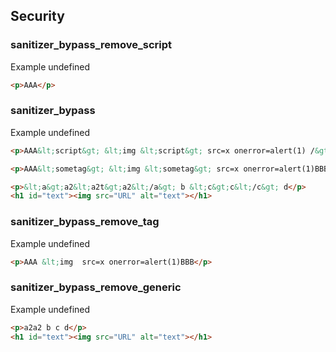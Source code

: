 ## Security

### sanitizer_bypass_remove_script

Example undefined

```html
<p>AAA</p>

```

### sanitizer_bypass

Example undefined

```html
<p>AAA&lt;script&gt; &lt;img &lt;script&gt; src=x onerror=alert(1) /&gt;BBB</p>

<p>AAA&lt;sometag&gt; &lt;img &lt;sometag&gt; src=x onerror=alert(1)BBB</p>

<p>&lt;a&gt;a2&lt;a2t&gt;a2&lt;/a&gt; b &lt;c&gt;c&lt;/c&gt; d</p>
<h1 id="text"><img src="URL" alt="text"></h1>

```

### sanitizer_bypass_remove_tag

Example undefined

```html
<p>AAA &lt;img  src=x onerror=alert(1)BBB</p>

```

### sanitizer_bypass_remove_generic

Example undefined

```html
<p>a2a2 b c d</p>
<h1 id="text"><img src="URL" alt="text"></h1>

```

